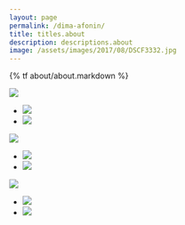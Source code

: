 ```yaml
---
layout: page
permalink: /dima-afonin/
title: titles.about
description: descriptions.about
image: /assets/images/2017/08/DSCF3332.jpg
---
```

{% tf about/about.markdown %}

![](/assets/images/2017/09/1.jpg)
- ![](/assets/images/2025/04/DSCF0648.jpg)
- ![](/assets/images/2020/04/IMG_0949.jpg)

![](/assets/images/2020/05/26232789_10215361441973980_3792786001408839281_o.jpg)
- ![](/assets/images/2019/01/DSCF5748.jpg)
- ![](/assets/images/2017/10/IMG_5684.jpg)

![](/assets/images/2017/10/180910_0055-Edit.jpg)
- ![](/assets/images/2017/09/IMG_0052.jpg)
- ![](/assets/images/2017/09/IMG_2507.jpg)